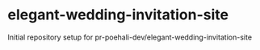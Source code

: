 # elegant-wedding-invitation-site

Initial repository setup for pr-poehali-dev/elegant-wedding-invitation-site